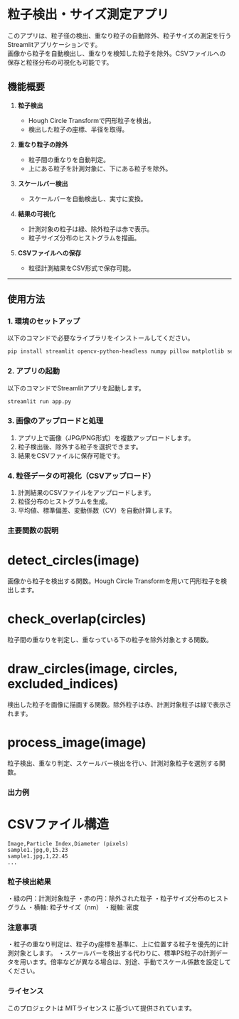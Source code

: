 # 粒子検出・サイズ測定アプリ
このアプリは、粒子径の検出、重なり粒子の自動除外、粒子サイズの測定を行うStreamlitアプリケーションです。  
画像から粒子を自動検出し、重なりを検知した粒子を除外。CSVファイルへの保存と粒径分布の可視化も可能です。

## **機能概要**

1. **粒子検出**  
   - Hough Circle Transformで円形粒子を検出。
   - 検出した粒子の座標、半径を取得。

2. **重なり粒子の除外**  
   - 粒子間の重なりを自動判定。
   - 上にある粒子を計測対象に、下にある粒子を除外。

3. **スケールバー検出**  
   - スケールバーを自動検出し、実寸に変換。

4. **結果の可視化**  
   - 計測対象の粒子は緑、除外粒子は赤で表示。
   - 粒子サイズ分布のヒストグラムを描画。

5. **CSVファイルへの保存**  
   - 粒径計測結果をCSV形式で保存可能。

---

## **使用方法**

### 1. 環境のセットアップ

以下のコマンドで必要なライブラリをインストールしてください。

```bash
pip install streamlit opencv-python-headless numpy pillow matplotlib seaborn
```

### 2. アプリの起動
以下のコマンドでStreamlitアプリを起動します。
```bash
streamlit run app.py
```

### 3. 画像のアップロードと処理
1. アプリ上で画像（JPG/PNG形式）を複数アップロードします。
2. 粒子検出後、除外する粒子を選択できます。
3. 結果をCSVファイルに保存可能です。

### 4. 粒径データの可視化（CSVアップロード）
1. 計測結果のCSVファイルをアップロードします。
2. 粒径分布のヒストグラムを生成。
3. 平均値、標準偏差、変動係数（CV）を自動計算します。

### 主要関数の説明
# detect_circles(image)
画像から粒子を検出する関数。Hough Circle Transformを用いて円形粒子を検出します。

# check_overlap(circles)
粒子間の重なりを判定し、重なっている下の粒子を除外対象とする関数。

# draw_circles(image, circles, excluded_indices)
検出した粒子を画像に描画する関数。除外粒子は赤、計測対象粒子は緑で表示されます。

# process_image(image)
粒子検出、重なり判定、スケールバー検出を行い、計測対象粒子を選別する関数。

### 出力例
# CSVファイル構造
```csv
Image,Particle Index,Diameter (pixels)
sample1.jpg,0,15.23
sample1.jpg,1,22.45
...
```

### 粒子検出結果
・緑の円：計測対象粒子
・赤の円：除外された粒子
・粒子サイズ分布のヒストグラム
・横軸: 粒子サイズ（nm）
・縦軸: 密度

### 注意事項
・粒子の重なり判定は、粒子のy座標を基準に、上に位置する粒子を優先的に計測対象とします。
・スケールバーを検出する代わりに、標準PS粒子の計測データを用います。倍率などが異なる場合は、別途、手動でスケール係数を設定してください。

### ライセンス
このプロジェクトは MITライセンス に基づいて提供されています。
